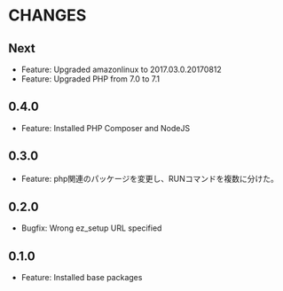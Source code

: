 # CHANGES

## Next

- Feature: Upgraded amazonlinux to 2017.03.0.20170812
- Feature: Upgraded PHP from 7.0 to 7.1

## 0.4.0

- Feature: Installed PHP Composer and NodeJS

## 0.3.0

- Feature: php関連のパッケージを変更し、RUNコマンドを複数に分けた。 

## 0.2.0

- Bugfix: Wrong ez_setup URL specified

## 0.1.0

- Feature: Installed base packages
